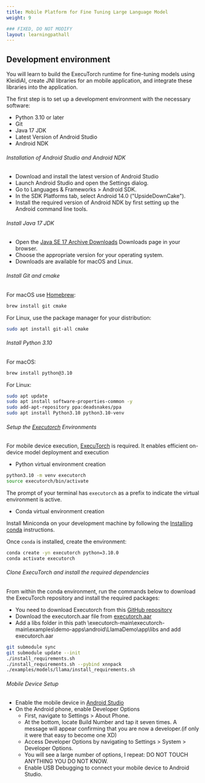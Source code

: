 ```yaml
---
title: Mobile Platform for Fine Tuning Large Language Model 
weight: 9 

### FIXED, DO NOT MODIFY
layout: learningpathall
---
```


##  Development environment
You will learn to build the ExecuTorch runtime for fine-tuning models using KleidiAI, create JNI libraries for an mobile application, and integrate these libraries into the application.

The first step is to set up a development environment with the necessary software:
- Python 3.10 or later
- Git
- Java 17 JDK
- Latest Version of Android Studio
- Android NDK

###### Installation of Android Studio and Android NDK
- Download and install the latest version of Android Studio
- Launch Android Studio and open the Settings dialog.
- Go to Languages & Frameworks > Android SDK.
- In the SDK Platforms tab, select Android 14.0 ("UpsideDownCake").
- Install the required version of Android NDK by first setting up the Android command line tools.

###### Install Java 17 JDK  
- Open the [Java SE 17 Archive Downloads](https://www.oracle.com/java/technologies/javase/jdk17-archive-downloads.html) Downloads page in your browser.  
- Choose the appropriate version for your operating system.  
- Downloads are available for macOS and Linux.

###### Install Git and cmake

For macOS use [Homebrew](https://brew.sh/):

``` bash
brew install git cmake
```

For Linux, use the package manager for your distribution:

``` bash
sudo apt install git-all cmake
```

###### Install Python 3.10

For macOS:

``` bash
brew install python@3.10
```

For Linux:

``` bash
sudo apt update
sudo apt install software-properties-common -y
sudo add-apt-repository ppa:deadsnakes/ppa
sudo apt install Python3.10 python3.10-venv
```


###### Setup the [Executorch](https://pytorch.org/executorch/stable/intro-overview.html) Environments  
For mobile device execution, [ExecuTorch](https://pytorch.org/executorch/stable/intro-overview.html) is required. It enables efficient on-device model deployment and execution

- Python virtual environment creation 

```bash
python3.10 -m venv executorch
source executorch/bin/activate
```

The prompt of your terminal has `executorch` as a prefix to indicate the virtual environment is active.

- Conda virtual environment creation 

Install Miniconda on your development machine by following the [Installing conda](https://conda.io/projects/conda/en/latest/user-guide/install/index.html) instructions.

Once `conda` is installed, create the environment:

```bash
conda create -yn executorch python=3.10.0
conda activate executorch
```

###### Clone ExecuTorch and install the required dependencies

From within the conda environment, run the commands below to download the ExecuTorch repository and install the required packages:

- You need to download Executorch from this [GitHub repository](https://github.com/pytorch/executorch/tree/main)
- Download the executorch.aar file from [executorch.aar](https://ossci-android.s3.us-west-1.amazonaws.com/executorch/release/executorch-241002/executorch.aar )
- Add a libs folder in this path \executorch-main\executorch-main\examples\demo-apps\android\LlamaDemo\app\libs and add executorch.aar

``` bash
git submodule sync
git submodule update --init
./install_requirements.sh
./install_requirements.sh --pybind xnnpack
./examples/models/llama/install_requirements.sh
```

###### Mobile Device Setup
- Enable the mobile device in [Android Studio](https://support.google.com/android/community-guide/273205728/how-to-enable-developer-options-on-android-pixels-6-secret-android-tips?hl=en)
- On the Android phone, enable Developer Options
    - First, navigate to Settings > About Phone.
    - At the bottom, locate Build Number and tap it seven times. A message will appear confirming that you are now a developer.(if only it were that easy to become one XD)
    - Access Developer Options by navigating to Settings > System > Developer Options.
    - You will see a large number of options, I repeat: DO NOT TOUCH ANYTHING YOU DO NOT KNOW.
    - Enable USB Debugging to connect your mobile device to Android Studio.
